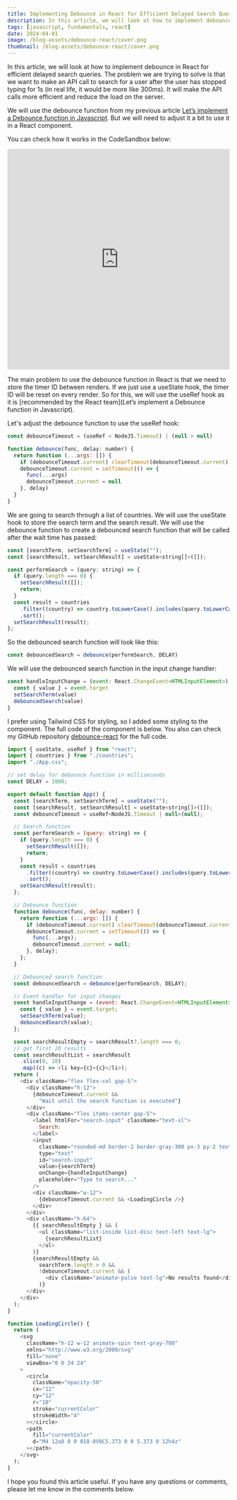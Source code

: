 ```yaml
---
title: Implementing Debounce in React for Efficient Delayed Search Queries
description: In this article, we will look at how to implement debounce in React for efficient delayed search queries. We will look at how to implement debounce in React using the useRef hook.
tags: [javascript, fundamentals, react]
date: 2024-04-01
image: /blog-assets/debounce-react/cover.png
thumbnail: /blog-assets/debounce-react/cover.png
---
```


In this article, we will look at how to implement debounce in React for efficient delayed search queries. The problem we are trying to solve is that we want to make an API call to search for a user after the user has stopped typing for 1s (in real life, it would be more like 300ms). It will make the API calls more efficient and reduce the load on the server.

We will use the debounce function from my previous article [Let’s implement a Debounce function in Javascript](https://alexefimenko.com/blog/debounce-function). But we will need to adjust it a bit to use it in a React component.

You can check how it works in the CodeSandbox below:

<iframe src="https://codesandbox.io/embed/jw28mj?view=preview&hideNavigation=1"
     style="width:100%; height: 500px; border:0; border-radius: 4px; overflow:hidden;"
     title="debounce-react-search"
     allow="accelerometer; ambient-light-sensor; camera; encrypted-media; geolocation; gyroscope; hid; microphone; midi; payment; usb; vr; xr-spatial-tracking"
     sandbox="allow-forms allow-modals allow-popups allow-presentation allow-same-origin allow-scripts"
   ></iframe>

The main problem to use the debounce function in React is that we need to store the timer ID between renders. If we just use a useState hook, the timer ID will be reset on every render. So for this, we will use the useRef hook as it is [recommended by the React team](Let’s implement a Debounce function in Javascript).

Let's adjust the debounce function to use the useRef hook:

```javascript
const debounceTimeout = (useRef < NodeJS.Timeout) | (null > null)

function debounce(func, delay: number) {
  return function (...args: []) {
    if (debounceTimeout.current) clearTimeout(debounceTimeout.current)
    debounceTimeout.current = setTimeout(() => {
      func(...args)
      debounceTimeout.current = null
    }, delay)
  }
}
```

We are going to search through a list of countries. We will use the useState hook to store the search term and the search result. We will use the debounce function to create a debounced search function that will be called after the wait time has passed:

```javascript
const [searchTerm, setSearchTerm] = useState("");
const [searchResult, setSearchResult] = useState<string[]>([]);

const performSearch = (query: string) => {
  if (query.length === 0) {
    setSearchResult([]);
    return;
  }
  const result = countries
    .filter((country) => country.toLowerCase().includes(query.toLowerCase()))
    .sort();
  setSearchResult(result);
};
```

So the debounced search function will look like this:

```javascript
const debouncedSearch = debounce(performSearch, DELAY)
```

We will use the debounced search function in the input change handler:

```javascript
const handleInputChange = (event: React.ChangeEvent<HTMLInputElement>) => {
  const { value } = event.target
  setSearchTerm(value)
  debouncedSearch(value)
}
```

I prefer using Tailwind CSS for styling, so I added some styling to the component. The full code of the component is below.
You also can check my GitHub repository [debounce-react](https://github.com/aleksandr-efimenko/debounce-react-sandbox) for the full code.

```javascript
import { useState, useRef } from "react";
import { countries } from "./countries";
import "./App.css";

// set delay for debounce function in milliseconds
const DELAY = 1000;

export default function App() {
  const [searchTerm, setSearchTerm] = useState("");
  const [searchResult, setSearchResult] = useState<string[]>([]);
  const debounceTimeout = useRef<NodeJS.Timeout | null>(null);

  // Search function
  const performSearch = (query: string) => {
    if (query.length === 0) {
      setSearchResult([]);
      return;
    }
    const result = countries
      .filter((country) => country.toLowerCase().includes(query.toLowerCase()))
      .sort();
    setSearchResult(result);
  };

  // Debounce function
  function debounce(func, delay: number) {
    return function (...args: []) {
      if (debounceTimeout.current) clearTimeout(debounceTimeout.current);
      debounceTimeout.current = setTimeout(() => {
        func(...args);
        debounceTimeout.current = null;
      }, delay);
    };
  }

  // Debounced search function
  const debouncedSearch = debounce(performSearch, DELAY);

  // Event handler for input changes
  const handleInputChange = (event: React.ChangeEvent<HTMLInputElement>) => {
    const { value } = event.target;
    setSearchTerm(value);
    debouncedSearch(value);
  };

  const searchResultEmpty = searchResult?.length === 0;
  // get first 20 results
  const searchResultList = searchResult
    .slice(0, 10)
    .map((c) => <li key={c}>{c}</li>);
  return (
    <div className="flex flex-col gap-5">
      <div className="h-12">
        {debounceTimeout.current &&
          "Wait until the search function is executed"}
      </div>
      <div className="flex items-center gap-5">
        <label htmlFor="search-input" className="text-xl">
          Search:
        </label>
        <input
          className="rounded-md border-2 border-gray-300 px-3 py-2 text-lg"
          type="text"
          id="search-input"
          value={searchTerm}
          onChange={handleInputChange}
          placeholder="Type to search..."
        />
        <div className="w-12">
          {debounceTimeout.current && <LoadingCircle />}
        </div>
      </div>
      <div className="h-64">
        {{ searchResultEmpty } && (
          <ul className="list-inside list-disc text-left text-lg">
            {searchResultList}
          </ul>
        )}
        {searchResultEmpty &&
          searchTerm.length > 0 &&
          !debounceTimeout.current && (
            <div className="animate-pulse text-lg">No results found</div>
          )}
      </div>
    </div>
  );
}

function LoadingCircle() {
  return (
    <svg
      className="h-12 w-12 animate-spin text-gray-700"
      xmlns="http://www.w3.org/2000/svg"
      fill="none"
      viewBox="0 0 24 24"
    >
      <circle
        className="opacity-50"
        cx="12"
        cy="12"
        r="10"
        stroke="currentColor"
        strokeWidth="4"
      ></circle>
      <path
        fill="currentColor"
        d="M4 12a8 8 0 018-8V0C5.373 0 0 5.373 0 12h4z"
      ></path>
    </svg>
  );
}
```

I hope you found this article useful. If you have any questions or comments, please let me know in the comments below.
